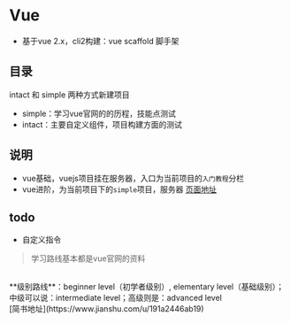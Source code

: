 # Vue 


- 基于vue 2.x，cli2构建：vue scaffold 脚手架

## 目录

intact 和 simple 两种方式新建项目
- simple：学习vue官网的的历程，技能点测试
- intact：主要自定义组件，项目构建方面的测试

## 说明
- vue基础，vuejs项目挂在服务器，入口为当前项目的`入门教程`分栏
- vue进阶，为当前项目下的`simple`项目，服务器 [页面地址](http://47.100.123.138:99/#/index)

## todo

- 自定义指令

> 学习路线基本都是vue官网的资料

<br/>
**级别路线**：beginner level（初学者级别）, elementary level（基础级别）；中级可以说：intermediate level；高级则是：advanced level

<br/>
[简书地址](https://www.jianshu.com/u/191a2446ab19)
